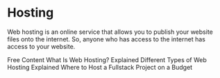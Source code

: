 # Hosting

Web hosting is an online service that allows you to publish your website files onto the internet. So, anyone who has access to the internet has access to your website.

<ResourceGroupTitle>Free Content</ResourceGroupTitle>
<BadgeLink badgeText='Watch' href='https://www.youtube.com/watch?v=htbY9-yggB0' colorScheme='yellow'>What Is Web Hosting? Explained</BadgeLink>
<BadgeLink badgeText='Watch' href='https://www.youtube.com/watch?v=AXVZYzw8geg' colorScheme='yellow'>Different Types of Web Hosting Explained</BadgeLink>
<BadgeLink badgeText='Watch' href='https://www.youtube.com/watch?v=Kx_1NYYJS7Q' colorScheme='yellow'>Where to Host a Fullstack Project on a Budget</BadgeLink>
